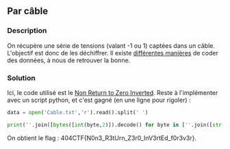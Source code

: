 ## Par câble

### Description

On récupère une série de tensions (valant -1 ou 1) captées dans un câble. L'objectif est donc de les déchiffrer.
Il existe [différentes manières](https://fr.wikipedia.org/wiki/Codage_en_ligne) de coder des données, à nous de retrouver la bonne.

### Solution

Ici, le code utilisé est le [Non Return to Zero Inverted](https://fr.wikipedia.org/wiki/Non_Return_to_Zero_Inverted). Reste à l'implémenter avec un script python, et c'est gagné (en une ligne pour rigoler) :
```python
data = open('Cable.txt','r').read().split(' ')

print(''.join([bytes([int(byte,2)]).decode() for byte in [''.join([str(int(data[i] != data[i+1])) for i in range(len(data) - 1)])[i:i+8] for i in range(0, len(''.join([str(int(data[i] != data[i+1])) for i in range(len(data) - 1)])), 8)]]))
```
On obtient le flag : 404CTF{N0n3_R3tUrn_Z3r0_InV3rtEd_f0r3v3r}.